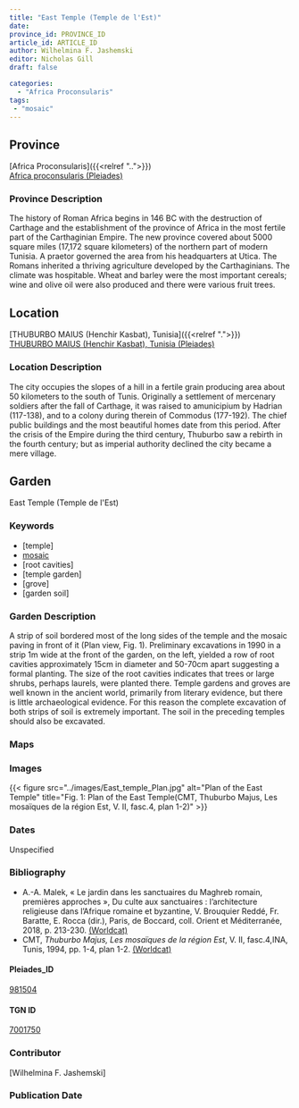 ```yaml
---
title: "East Temple (Temple de l'Est)"
date:
province_id: PROVINCE_ID
article_id: ARTICLE_ID
author: Wilhelmina F. Jashemski
editor: Nicholas Gill
draft: false

categories:
  - "Africa Proconsularis"
tags:
 - "mosaic"
---
```


## Province
[Africa Proconsularis]({{<relref "..">}}) \
[Africa proconsularis (Pleiades)](https://pleiades.stoa.org/places/991341)

### Province Description

The history of Roman Africa begins in 146 BC with the destruction of Carthage and the establishment of the province of Africa in the most fertile part of the Carthaginian Empire. The new province covered about 5000 square miles (17,172 square kilometers) of the northern part of modern Tunisia. A praetor governed the area from his headquarters at Utica. The Romans inherited a thriving agriculture developed by the Carthaginians. The climate was hospitable. Wheat and barley were the most important cereals; wine and olive oil were also produced and there were various fruit trees.

## Location
[THUBURBO MAIUS (Henchir Kasbat), Tunisia]({{<relref ".">}}) \
[THUBURBO MAIUS (Henchir Kasbat), Tunisia (Pleiades)](https://pleiades.stoa.org/places/315220)

### Location Description

The city occupies the slopes of a hill in a fertile grain producing area about 50 kilometers to the south of Tunis. Originally a settlement of mercenary soldiers after the fall of Carthage, it was raised to amunicipium by Hadrian (117-138), and to a colony during therein of Commodus (177-192). The chief public buildings and the most beautiful homes date from this period. After the crisis of the Empire during the third century, Thuburbo saw a rebirth in the fourth century; but as imperial authority declined the city became a mere village.

## Garden

East Temple (Temple de l'Est)

### Keywords

- [temple]
- [mosaic](http://vocab.getty.edu/page/aat/300015342)
- [root cavities]
- [temple garden]
- [grove]
- [garden soil]

### Garden Description

A strip of soil bordered most of the long sides of the temple and the mosaic paving in front of it (Plan view, Fig. 1). Preliminary excavations in 1990 in a strip 1m wide at the front of the garden, on the left, yielded a row of root cavities approximately 15cm in diameter and 50-70cm apart suggesting a formal planting. The size of the root cavities indicates that trees or large shrubs, perhaps laurels, were planted there. Temple gardens and groves are well known in the ancient world, primarily from literary evidence, but there is little archaeological evidence. For this reason the complete excavation of both strips of soil is extremely important. The soil in the preceding temples should also be excavated.

### Maps

### Images

{{< figure src="../images/East_temple_Plan.jpg" alt="Plan of the East Temple" title="Fig. 1: Plan of the East Temple(CMT, Thuburbo  Majus,  Les  mosaïques  de  la  région Est,  V.  II,  fasc.4, plan 1-2)" >}}

### Dates
Unspecified

### Bibliography
* A.-A. Malek, « Le jardin dans les sanctuaires du Maghreb romain, premières approches », Du culte aux sanctuaires : l’architecture religieuse dans l’Afrique romaine et byzantine, V. Brouquier Reddé, Fr. Baratte, E. Rocca (dir.), Paris, de Boccard, coll. Orient et Méditerranée, 2018, p. 213-230. [(Worldcat)](http://www.worldcat.org/oclc/1085352690)    
*  CMT, *Thuburbo  Majus,  Les  mosaïques  de  la  région Est*,  V.  II,  fasc.4,INA, Tunis, 1994, pp. 1-4, plan 1-2. [(Worldcat)](http://www.worldcat.org/oclc/71513636)

#### Pleiades_ID

[981504](https://pleiades.stoa.org/places/981504)

#### TGN ID

[7001750](http://vocab.getty.edu/page/tgn/7001750)

### Contributor

[Wilhelmina F. Jashemski]
<!--add in orcid id and info-->

### Publication Date